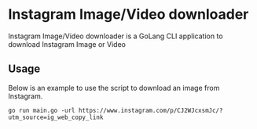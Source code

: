 # Instagram Image/Video downloader
Instagram Image/Video downloader is a GoLang CLI application to download Instagram Image or Video

## Usage
Below is an example to use the script to download an image from Instagram.
````
go run main.go -url https://www.instagram.com/p/CJ2WJcxsmJc/?utm_source=ig_web_copy_link
````